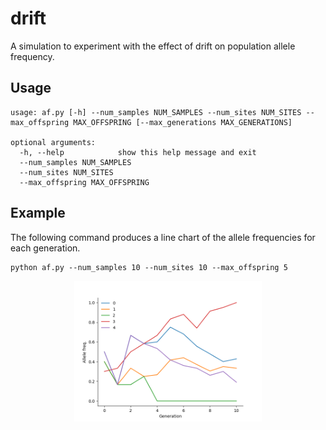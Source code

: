 # drift
A simulation to experiment with the effect of drift on population allele frequency.

## Usage 
```
usage: af.py [-h] --num_samples NUM_SAMPLES --num_sites NUM_SITES --max_offspring MAX_OFFSPRING [--max_generations MAX_GENERATIONS]

optional arguments:
  -h, --help            show this help message and exit
  --num_samples NUM_SAMPLES
  --num_sites NUM_SITES
  --max_offspring MAX_OFFSPRING
```

## Example
The following command produces a line chart of the allele frequencies for each generation.
```
python af.py --num_samples 10 --num_sites 10 --max_offspring 5
```
<center><img src="/doc/fig1.png" width="300"/></center>


